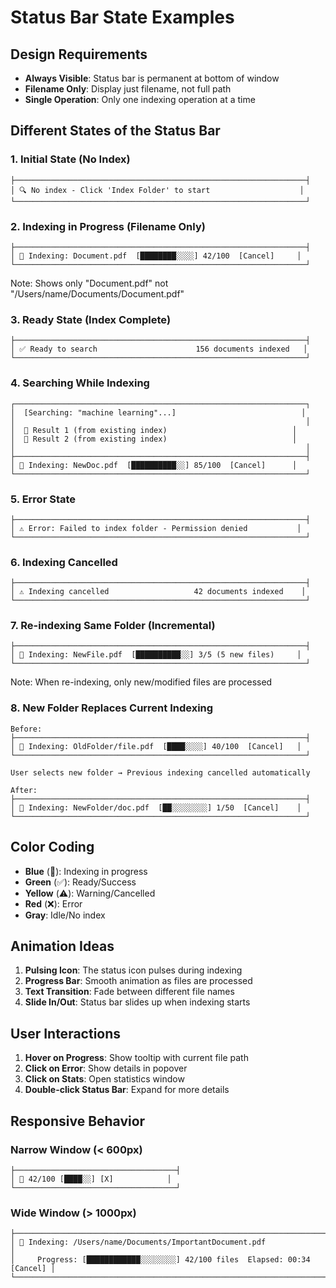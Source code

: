 # Status Bar State Examples

## Design Requirements
- **Always Visible**: Status bar is permanent at bottom of window
- **Filename Only**: Display just filename, not full path
- **Single Operation**: Only one indexing operation at a time

## Different States of the Status Bar

### 1. Initial State (No Index)
```
├─────────────────────────────────────────────────────────────────┤
│ 🔍 No index - Click 'Index Folder' to start                    │
└─────────────────────────────────────────────────────────────────┘
```

### 2. Indexing in Progress (Filename Only)
```
├─────────────────────────────────────────────────────────────────┤
│ 🔄 Indexing: Document.pdf  [████████░░░░] 42/100  [Cancel]     │
└─────────────────────────────────────────────────────────────────┘
```
Note: Shows only "Document.pdf" not "/Users/name/Documents/Document.pdf"

### 3. Ready State (Index Complete)
```
├─────────────────────────────────────────────────────────────────┤
│ ✅ Ready to search                      156 documents indexed   │
└─────────────────────────────────────────────────────────────────┘
```

### 4. Searching While Indexing
```
┌─────────────────────────────────────────────────────────────────┐
│  [Searching: "machine learning"...]                            │
│                                                                 │
│  📄 Result 1 (from existing index)                            │
│  📄 Result 2 (from existing index)                            │
│                                                                 │
├─────────────────────────────────────────────────────────────────┤
│ 🔄 Indexing: NewDoc.pdf  [██████████░░] 85/100  [Cancel]      │
└─────────────────────────────────────────────────────────────────┘
```

### 5. Error State
```
├─────────────────────────────────────────────────────────────────┤
│ ⚠️ Error: Failed to index folder - Permission denied           │
└─────────────────────────────────────────────────────────────────┘
```

### 6. Indexing Cancelled
```
├─────────────────────────────────────────────────────────────────┤
│ ⚠️ Indexing cancelled                   42 documents indexed    │
└─────────────────────────────────────────────────────────────────┘
```

### 7. Re-indexing Same Folder (Incremental)
```
├─────────────────────────────────────────────────────────────────┤
│ 🔄 Indexing: NewFile.pdf  [██████████░░] 3/5 (5 new files)     │
└─────────────────────────────────────────────────────────────────┘
```
Note: When re-indexing, only new/modified files are processed

### 8. New Folder Replaces Current Indexing
```
Before:
├─────────────────────────────────────────────────────────────────┤
│ 🔄 Indexing: OldFolder/file.pdf  [████░░░░] 40/100  [Cancel]   │
└─────────────────────────────────────────────────────────────────┘

User selects new folder → Previous indexing cancelled automatically

After:
├─────────────────────────────────────────────────────────────────┤
│ 🔄 Indexing: NewFolder/doc.pdf  [██░░░░░░░░] 1/50  [Cancel]    │
└─────────────────────────────────────────────────────────────────┘
```

## Color Coding

- **Blue** (🔄): Indexing in progress
- **Green** (✅): Ready/Success
- **Yellow** (⚠️): Warning/Cancelled
- **Red** (❌): Error
- **Gray**: Idle/No index

## Animation Ideas

1. **Pulsing Icon**: The status icon pulses during indexing
2. **Progress Bar**: Smooth animation as files are processed
3. **Text Transition**: Fade between different file names
4. **Slide In/Out**: Status bar slides up when indexing starts

## User Interactions

1. **Hover on Progress**: Show tooltip with current file path
2. **Click on Error**: Show details in popover
3. **Click on Stats**: Open statistics window
4. **Double-click Status Bar**: Expand for more details

## Responsive Behavior

### Narrow Window (< 600px)
```
├────────────────────────────────────┤
│ 🔄 42/100 [████░░] [X]            │
└────────────────────────────────────┘
```

### Wide Window (> 1000px)
```
├──────────────────────────────────────────────────────────────────────────┤
│ 🔄 Indexing: /Users/name/Documents/ImportantDocument.pdf                │
│     Progress: [████████████░░░░░░░░] 42/100 files  Elapsed: 00:34  [Cancel] │
└──────────────────────────────────────────────────────────────────────────┘
```